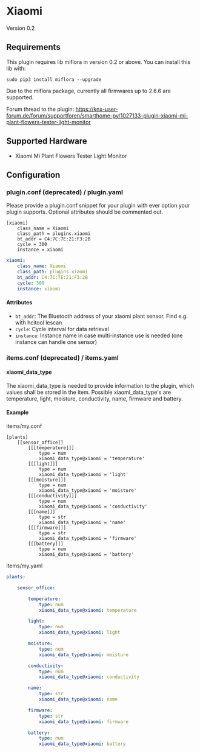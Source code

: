 # Xiaomi

Version 0.2

## Requirements
This plugin requires lib miflora in version 0.2 or above. You can install this lib with:

```
sudo pip3 install miflora --upgrade
```

Due to the miflora package, currently all firmwares up to 2.6.6 are supported.

Forum thread to the plugin: https://knx-user-forum.de/forum/supportforen/smarthome-py/1027133-plugin-xiaomi-mi-plant-flowers-tester-light-monitor

## Supported Hardware

* Xiaomi Mi Plant Flowers Tester Light Monitor

## Configuration

### plugin.conf (deprecated) / plugin.yaml

Please provide a plugin.conf snippet for your plugin with ever option your plugin supports. Optional attributes should be commented out.

```
[xiaomi]
    class_name = Xiaomi
    class_path = plugins.xiaomi
    bt_addr = C4:7C:7E:21:F3:2B
    cycle = 300
    instance = xiaomi
```

```yaml
xiaomi:
    class_name: Xiaomi
    class_path: plugins.xiaomi
    bt_addr: C4:7C:7E:21:F3:2B
    cycle: 300
    instance: xiaomi
```

#### Attributes
  * `bt_addr`: The Bluetooth address of your xiaomi plant sensor. Find e.g. with hcitool lescan
  * `cycle`: Cycle interval for data retrieval
  * `instance`: Instance name in case multi-instance use is needed (one instance can handle one sensor)

### items.conf (deprecated) / items.yaml

#### xiaomi_data_type

The xiaomi_data_type is needed to provide information to the plugin, which values shall be stored in the item.
Possible xiaomi_data_type's are temperature, light, moisture, conductivity, name, firmware and battery.

#### Example

items/my.conf
```
[plants]
    [[sensor_office]]
        [[[temperature]]]
            type = num
            xiaomi_data_type@xiaomi = 'temperature'
        [[[light]]]
            type = num
            xiaomi_data_type@xiaomi = 'light'
        [[[moisture]]]
            type = num
            xiaomi_data_type@xiaomi = 'moisture'
        [[[conductivity]]]
            type = num
            xiaomi_data_type@xiaomi = 'conductivity'
        [[[name]]]
            type = str
            xiaomi_data_type@xiaomi = 'name'
        [[[firmware]]]
            type = str
            xiaomi_data_type@xiaomi = 'firmware'
        [[[battery]]]
            type = num
            xiaomi_data_type@xiaomi = 'battery'
```

items/my.yaml
```yaml
plants:

    sensor_office:

        temperature:
            type: num
            xiaomi_data_type@xiaomi: temperature

        light:
            type: num
            xiaomi_data_type@xiaomi: light

        moisture:
            type: num
            xiaomi_data_type@xiaomi: moisture

        conductivity:
            type: num
            xiaomi_data_type@xiaomi: conductivity

        name:
            type: str
            xiaomi_data_type@xiaomi: name

        firmware:
            type: str
            xiaomi_data_type@xiaomi: firmware

        battery:
            type: num
            xiaomi_data_type@xiaomi: battery
```
